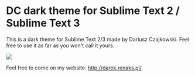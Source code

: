 DC dark theme for Sublime Text 2 / Sublime Text 3
=============

This is a dark theme for Sublime Text 2/3 made by Dariusz Czajkowski.
Feel free to use it as far as you won't call it yours.

<img src="http://darek.renaks.pl/images/DC-dark-theme.png">

Feel free to come on my website: <a href="http://darek.renaks.pl/">http://darek.renaks.pl/</a>.
